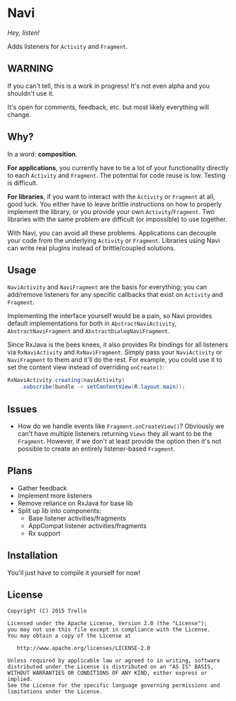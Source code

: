 # Navi

*Hey, listen!*

Adds listeners for `Activity` and `Fragment`.

## WARNING

If you can't tell, this is a work in progress! It's not even alpha and you shouldn't use it.

It's open for comments, feedback, etc. but most likely everything will change.

## Why?

In a word: **composition**.

**For applications**, you currently have to tie a lot of your functionality directly to each `Activity` and `Fragment`. The potential for code reuse is low. Testing is difficult.

**For libraries**, if you want to interact with the `Activity` or `Fragment` at all, good luck. You either have to leave brittle instructions on how to properly implement the library, or you provide your own `Activity`/`Fragment`. Two libraries with the same problem are difficult (or impossible) to use together.

With Navi, you can avoid all these problems. Applications can decouple your code from the underlying `Activity` or `Fragment`. Libraries using Navi can write real plugins instead of brittle/coupled solutions.

## Usage

`NaviActivity` and `NaviFragment` are the basis for everything; you can add/remove listeners for
any specific callbacks that exist on `Activity` and `Fragment`.

Implementing the interface yourself would be a pain, so Navi provides default
implementations for both in `AbstractNaviActivity`, `AbstractNaviFragment` and
`AbstractDialogNaviFragment`.

Since RxJava is the bees knees, it also provides Rx bindings for all listeners via `RxNaviActivity`
and `RxNaviFragment`. Simply pass your `NaviActivity` or `NaviFragment` to them and it'll do the
rest. For example, you could use it to set the content view instead of overriding `onCreate()`:

```java
RxNaviActivity.creating(naviActivity)
    .subscribe(bundle -> setContentView(R.layout.main));
```

## Issues

- How do we handle events like `Fragment.onCreateView()`? Obviously we can't have multiple listeners returning `Views` they all want to be the `Fragment`. However, if we don't at least provide the option then it's not possible to create an entirely listener-based `Fragment`.

## Plans

- Gather feedback
- Implement more listeners
- Remove reliance on RxJava for base lib
- Split up lib into components:
    - Base listener activities/fragments
    - AppCompat listener activities/fragments
    - Rx support


## Installation

You'll just have to compile it yourself for now!

## License

    Copyright (C) 2015 Trello

    Licensed under the Apache License, Version 2.0 (the "License");
    you may not use this file except in compliance with the License.
    You may obtain a copy of the License at

       http://www.apache.org/licenses/LICENSE-2.0

    Unless required by applicable law or agreed to in writing, software
    distributed under the License is distributed on an "AS IS" BASIS,
    WITHOUT WARRANTIES OR CONDITIONS OF ANY KIND, either express or implied.
    See the License for the specific language governing permissions and
    limitations under the License.